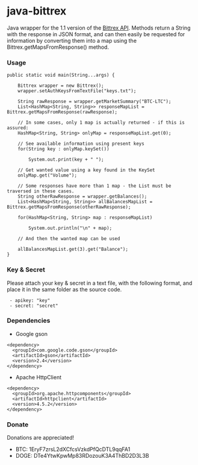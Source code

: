 # java-bittrex
Java wrapper for the 1.1 version of the [Bittrex API](https://bittrex.com/Home/Api). Methods return a String with the response in JSON format, and can then easily be requested for information by converting them into a map using the Bittrex.getMapsFromResponse() method.

### Usage
```
public static void main(String...args) {

	Bittrex wrapper = new Bittrex();
	wrapper.setAuthKeysFromTextFile("keys.txt");

	String rawResponse = wrapper.getMarketSummary("BTC-LTC");
	List<HashMap<String, String>> responseMapList = Bittrex.getMapsFromResponse(rawResponse);
			
	// In some cases, only 1 map is actually returned - if this is assured:
	HashMap<String, String> onlyMap = responseMapList.get(0);
			
	// See available information using present keys
	for(String key : onlyMap.keySet())
				
		System.out.print(key + " ");
			
	// Get wanted value using a key found in the KeySet
	onlyMap.get("Volume");
		
	// Some responses have more than 1 map - the List must be traversed in these cases.
	String otherRawResponse = wrapper.getBalances();
	List<HashMap<String, String>> allBalancesMapList = Bittrex.getMapsFromResponse(otherRawResponse);
		
	for(HashMap<String, String> map : responseMapList)
		
		System.out.println("\n" + map);
			
	// And then the wanted map can be used
		
	allBalancesMapList.get(3).get("Balance");
}
```
### Key & Secret

Please attach your key & secret in a text file, with the following format, and place it in the same folder as the source code.

```
 - apikey: "key"
 - secret: "secret"
```

### Dependencies

- Google gson

```
<dependency>
  <groupId>com.google.code.gson</groupId>
  <artifactId>gson</artifactId>
  <version>2.4</version>
</dependency>
```
- Apache HttpClient
```
<dependency>
  <groupId>org.apache.httpcomponents</groupId>
  <artifactId>httpclient</artifactId>
  <version>4.5.2</version>
</dependency>
```

### Donate

Donations are appreciated!

- BTC: 1EryF7zrsL2dXCfcsVzkdPfQcDTL9qqFA1
- DOGE: DTe4YtwKpwMp83RDozouK3A4ThBD2D3L3B

